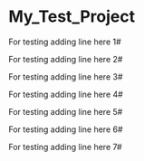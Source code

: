 # My_Test_Project

For testing adding line here 1#

For testing adding line here 2#

For testing adding line here 3#

For testing adding line here 4#

For testing adding line here 5#

For testing adding line here 6#

For testing adding line here 7#
